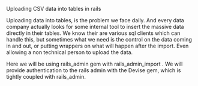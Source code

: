 Uploading CSV data into tables in rails

Uploading data into tables, is the problem we face daily. And every data company actually looks for some internal tool to insert the massive data directly in their tables. We know their are various sql clients which can handle this, but sometimes what we need is the control on the data coming in and out, or putting wrappers on what will happen after the import. Even allowing a non technical person to upload the data.

Here we will be using rails_admin gem with rails_admin_import . We will provide authentication to the rails admin with the Devise gem, which is tightly coupled with rails_admin.
